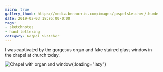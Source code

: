```yaml
---
micro: true
gallery_thumb: https://media.bennorris.com/images/gospelsketcher/thumbs/feb-19-organ-window.png
date: 2019-02-03 18:26:00-0700
tags:
- sketchnotes
- hand lettering
category: Gospel Sketcher
---
```


I was captivated by the gorgeous organ and fake stained glass window in the chapel at church today.

![Chapel with organ and window](https://media.bennorris.com/images/gospelsketcher/general/feb-19-organ-window.png){:loading="lazy"}